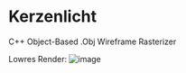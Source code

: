 # Kerzenlicht

C++ Object-Based .Obj Wireframe Rasterizer

Lowres Render:
![image](https://github.com/AleMar21430/Kerzenlicht/assets/99276653/bc34e8b3-84d0-438e-bdc0-65b55168a220)
